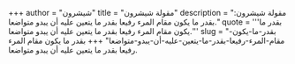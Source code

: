 +++
author = "شيشرون"
title = "مقولة شيشرون"
description = "مقولة شيشرون: بقدر ما يكون مقام المرء رفيعا بقدر ما يتعين عليه أن يبدو متواضعا."
quote = '''بقدر ما يكون مقام المرء رفيعا بقدر ما يتعين عليه أن يبدو متواضعا.'''
slug = "بقدر-ما-يكون-مقام-المرء-رفيعا-بقدر-ما-يتعين-عليه-أن-يبدو-متواضعا"
+++
بقدر ما يكون مقام المرء رفيعا بقدر ما يتعين عليه أن يبدو متواضعا.

